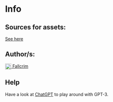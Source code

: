 # Info

## Sources for assets:
[See here](https://www.flaticon.com/)

## Author/s:
<img src="https://github.githubassets.com/images/modules/logos_page/GitHub-Mark.png" width=20 height=20 alt="GitHub Icon" align="center" border-radius=10px>[ Fallcrim](https://github.com/Fallcrim)

## Help
Have a look at [ChatGPT](https://chat.openai.com/) to play around with GPT-3.

